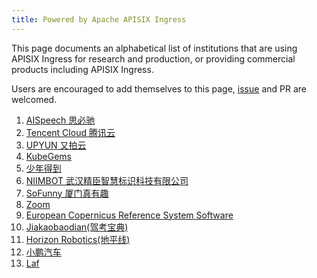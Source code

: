 ```yaml
---
title: Powered by Apache APISIX Ingress
---
```


<!--
#
# Licensed to the Apache Software Foundation (ASF) under one or more
# contributor license agreements.  See the NOTICE file distributed with
# this work for additional information regarding copyright ownership.
# The ASF licenses this file to You under the Apache License, Version 2.0
# (the "License"); you may not use this file except in compliance with
# the License.  You may obtain a copy of the License at
#
#     http://www.apache.org/licenses/LICENSE-2.0
#
# Unless required by applicable law or agreed to in writing, software
# distributed under the License is distributed on an "AS IS" BASIS,
# WITHOUT WARRANTIES OR CONDITIONS OF ANY KIND, either express or implied.
# See the License for the specific language governing permissions and
# limitations under the License.
#
-->

This page documents an alphabetical list of institutions that are using APISIX Ingress for research and production,
or providing commercial products including APISIX Ingress.

Users are encouraged to add themselves to this page, [issue](https://github.com/apache/api7-ingress-controller/issues/501) and PR are welcomed.

1. <a href="https://www.aispeech.com/" rel="nofollow">AISpeech 思必驰</a>
1. <a href="https://cloud.tencent.com/" rel="nofollow">Tencent Cloud 腾讯云</a>
1. <a href="https://www.upyun.com/" rel="nofollow">UPYUN 又拍云</a>
1. <a href="https://www.kubegems.io/" rel="nofollow">KubeGems</a>
1. <a href="https://www.igetcool.com/" rel="nofollow">少年得到</a>
1. <a href="https://www.niimbot.com/" rel="nofollow">NIIMBOT 武汉精臣智慧标识科技有限公司</a>
1. <a href="https://www.xmfunny.com/" rel="nofollow">SoFunny 厦门真有趣</a>
1. <a href="https://zoom.us/" rel="nofollow">Zoom</a>
1. <a href="https://referencesystem.copernicus.eu/" rel="nofollow">European Copernicus Reference System Software</a>
1. <a href="https://www.jiakaobaodian.com/" rel="nofollow">Jiakaobaodian(驾考宝典)</a>
1. <a href="https://www.horizon.ai/" rel="nofollow">Horizon Robotics(地平线)</a>
1. <a href="https://www.xiaopeng.com/" rel="nofollow">小鹏汽车</a>
1. <a href="https://laf.run/" rel="nofollow">Laf</a>
